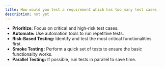 ```yaml
---
title: How would you test a requirement which has too many test cases (say 500 TCs), but it is only you as a tester. Deadline is 1 day?
description: not yet
---
```

<ul>
        <li><strong>Prioritize:</strong> Focus on critical and high-risk test cases.</li>
        <li><strong>Automate:</strong> Use automation tools to run repetitive tests.</li>
        <li><strong>Risk-Based Testing:</strong> Identify and test the most critical functionalities first.</li>
        <li><strong>Smoke Testing:</strong> Perform a quick set of tests to ensure the basic functionality works.</li>
        <li><strong>Parallel Testing:</strong> If possible, run tests in parallel to save time.</li>
      </ul>
